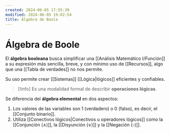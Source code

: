 ```yaml
---
created: 2024-06-05 17:55:39
modified: 2024-06-05 19:02:54
title: Álgebra de Boole
---
```


# Álgebra de Boole

El **álgebra booleana** busca simplificar una [[Análisis Matemático I/Función]] a su expresión más sencilla, breve, y con mínimo uso de [[Recursos]], algo que una [[Tabla de verdades]] no nos permite.

Su uso permite crear [[Sistemas]] [[Lógica|lógicos]] eficientes y confiables.

> [!info]
> Es una modalidad formal de describir **operaciones lógicas**.

Se diferencia del **álgebra elemental** en dos aspectos:

1. Los valores de las variables son $1$ (verdadero) o $0$ (falso), es decir, el [[Conjunto binario]].
2. Utiliza [[Conectivos lógicos|Conectivos u operadores lógicos]] como la [[Conjunción (∧)]], la [[Disyunción (∨)]] y la [[Negación (-)]].
